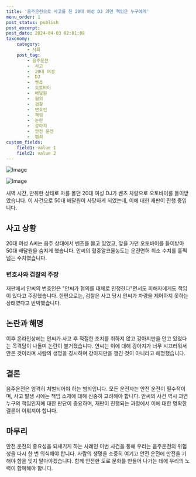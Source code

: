 ```yaml
---
title: '음주운전으로 사고를 친 20대 여성 DJ 과연 책임은 누구에게'
menu_order: 1
post_status: publish
post_excerpt: 
post_date: 2024-04-03 02:01:08
taxonomy:
    category:
        - 사회
    post_tag:
        - 음주운전
        -  사고
        -  20대 여성
        -  DJ
        -  벤츠
        -  오토바이
        -  배달원
        -  혐의
        -  검찰
        -  변호인
        -  책임
        -  논란
        -  강아지
        -  안전 운전
        -  범죄
custom_fields:
    field1: value 1
    field2: value 2
---
```


![Image](https://imgnews.pstatic.net/image/015/2024/04/02/0004967671_001_20240402145005443.jpg?type=w647)

![Image](https://imgnews.pstatic.net/image/015/2024/04/02/0004967671_002_20240402145005471.jpg?type=w647)

새벽 시간, 만취한 상태로 차를 몰던 20대 여성 DJ가 벤츠 차량으로 오토바이를 들이받았습니다. 이 사건으로 50대 배달원이 사망하게 되었는데, 이에 대한 재판이 진행 중입니다.
## 사고 상황
20대 여성 A씨는 음주 상태에서 벤츠를 몰고 있었고, 앞을 가던 오토바이를 들이받아 50대 배달원을 숨지게 했습니다. 안씨의 혈중알코올농도는 운전면허 취소 수치를 훌쩍 넘는 수치였습니다.
### 변호사와 검찰의 주장
재판에서 안씨의 변호인은 "안씨가 혐의를 대체로 인정한다"면서도 피해자에게도 책임이 있다고 주장했습니다. 한편으로는, 검찰은 사고 당시 안씨가 차량을 제어하지 못하는 상태였다고 반박했습니다.
## 논란과 해명
이후 온라인상에는 안씨가 사고 후 적절한 조치를 취하지 않고 강아지만을 안고 있었다는 목격담이 나돌며 논란이 불거졌습니다. 안씨는 이에 대해 강아지가 너무 시끄러워서 안은 것이라며 사람의 생명을 경시하며 강아지만을 챙긴 것이 아니라고 해명했습니다.
## 결론
음주운전은 엄격히 처벌되어야 하는 범죄입니다. 모든 운전자는 안전 운전이 필수적이며, 사고 발생 시에는 책임 소재에 대해 신중히 고려해야 합니다. 안씨의 사건 역시 과연 누구의 책임인지에 대한 판단이 중요하며, 재판이 진행되는 과정에서 이에 대한 명확한 결론이 이뤄져야 합니다.
## 마무리
안전 운전의 중요성을 되새기게 하는 사례인 이번 사건을 통해 우리는 음주운전의 위험성을 다시 한 번 의식해야 합니다. 사람의 생명을 소중히 여기고 안전 운전에 만전을 기해야 함을 잊지 말아야겠습니다. 함께 안전한 도로 문화를 만들어 나가는 데에 우리의 노력이 함께해야 합니다.
